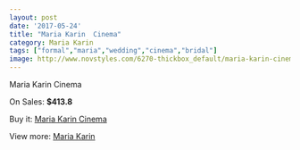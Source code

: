 ```yaml
---
layout: post
date: '2017-05-24'
title: "Maria Karin  Cinema"
category: Maria Karin
tags: ["formal","maria","wedding","cinema","bridal"]
image: http://www.novstyles.com/6270-thickbox_default/maria-karin-cinema.jpg
---
```

Maria Karin  Cinema

On Sales: **$413.8**
<a href="https://www.novstyles.com/en/maria-karin/4067-maria-karin-cinema.html"><amp-img layout="responsive" width="600" height="600" src="//www.novstyles.com/6270-thickbox_default/maria-karin-cinema.jpg" alt="Maria Karin  Cinema 0" /></a>

Buy it: [Maria Karin  Cinema](https://www.novstyles.com/en/maria-karin/4067-maria-karin-cinema.html "Maria Karin  Cinema")

View more: [Maria Karin](https://www.novstyles.com/en/22-maria-karin "Maria Karin")